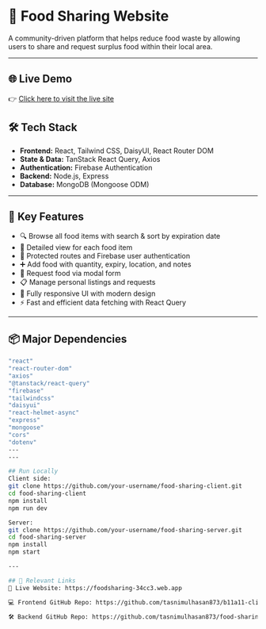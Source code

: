 # 🍱 Food Sharing Website

A community-driven platform that helps reduce food waste by allowing users to share and request surplus food within their local area.

---

## 🌐 Live Demo  
👉 [Click here to visit the live site](https://foodsharing-34cc3.web.app/)


## 🛠️ Tech Stack

- **Frontend:** React, Tailwind CSS, DaisyUI, React Router DOM
- **State & Data:** TanStack React Query, Axios
- **Authentication:** Firebase Authentication
- **Backend:** Node.js, Express
- **Database:** MongoDB (Mongoose ODM)

---

## 🔑 Key Features

- 🔍 Browse all food items with search & sort by expiration date  
- 📝 Detailed view for each food item  
- 🔐 Protected routes and Firebase user authentication  
- ➕ Add food with quantity, expiry, location, and notes  
- 📩 Request food via modal form  
- 📋 Manage personal listings and requests  
- 📱 Fully responsive UI with modern design  
- ⚡ Fast and efficient data fetching with React Query  

---

## 📦 Major Dependencies

```bash
"react"
"react-router-dom"
"axios"
"@tanstack/react-query"
"firebase"
"tailwindcss"
"daisyui"
"react-helmet-async"
"express"
"mongoose"
"cors"
"dotenv"
---
---

## Run Locally
Client side: 
git clone https://github.com/your-username/food-sharing-client.git
cd food-sharing-client
npm install
npm run dev

Server:
git clone https://github.com/your-username/food-sharing-server.git
cd food-sharing-server
npm install
npm start

---

## 🔗 Relevant Links
🔴 Live Website: https://foodsharing-34cc3.web.app

💻 Frontend GitHub Repo: https://github.com/tasnimulhasan873/b11a11-client-side-tasnimulhasan873

🛠 Backend GitHub Repo: https://github.com/tasnimulhasan873/food-sharing-server


